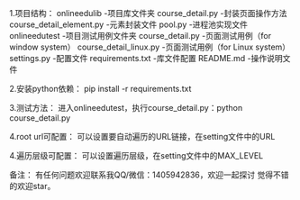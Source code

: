 1.项目结构：
onlineedulib                    -项目库文件夹
    course_detail.py            -封装页面操作方法
    course_detail_element.py    -元素封装文件
    pool.py                     -进程池实现文件
onlineedutest                   -项目测试用例文件夹
    course_detail.py            -页面测试用例（for window system）
    course_detail_linux.py      -页面测试用例（for Linux system）
settings.py                     -配置文件
requirements.txt                -库文件配置
README.md                       -操作说明文件

2.安装python依赖：
pip install -r requirements.txt

3.测试方法：
进入onlineedutest，执行course_detail.py：python course_detail.py

4.root url可配置：
可以设置要自动遍历的URL链接，在setting文件中的URL

4.遍历层级可配置：
可以设置遍历层级，在setting文件中的MAX_LEVEL

备注：
有任何问题欢迎联系我QQ/微信：1405942836，欢迎一起探讨
觉得不错的欢迎star。